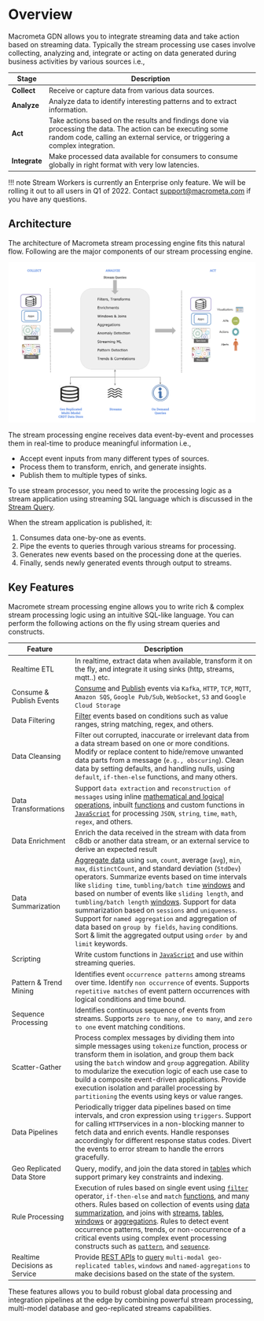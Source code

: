 # Overview

Macrometa GDN allows you to integrate streaming data and take action based on streaming data. Typically the stream processing use cases involve collecting, analyzing and, integrate or acting on data generated during business activities by various sources i.e.,
 
| Stage | Description |
|-------|-------------|
| **Collect** | Receive or capture data from various data sources. |
| **Analyze** | Analyze data to identify interesting patterns and to extract information. |
| **Act** | Take actions based on the results and findings done via processing the data. The action can be executing some random code, calling an external service, or triggering a complex integration. |
| **Integrate** | Make processed data available for consumers to consume globally in right format with very low latencies. |

!!! note
    Stream Workers is currently an Enterprise only feature. We will be rolling it out to all users in Q1 of 2022. Contact support@macrometa.com if you have any questions.

## Architecture

The architecture of Macrometa stream processing engine fits this natural flow. Following are the major components of our stream processing engine.

![Stream Processing Architecture](/img/cep-overview.png)

The stream processing engine receives data event-by-event and processes them in real-time to produce meaningful information i.e.,

* Accept event inputs from many different types of sources.
* Process them to transform, enrich, and generate insights.
* Publish them to multiple types of sinks.

To use stream processor, you need to write the processing logic as a stream application using streaming SQL language which is discussed in the [Stream Query](query-guide.md). 

When the stream application is published, it:

1. Consumes data one-by-one as events.
2. Pipe the events to queries through various streams for processing.
3. Generates new events based on the processing done at the queries.
4. Finally, sends newly generated events through output to streams.

## Key Features

Macromete stream processing engine  allows you to write rich & complex stream processing logic using an intuitive SQL-like language. You can perform the following actions on the fly using stream queries and constructs.

| Feature | Description |
|---------| ------------|
| Realtime ETL | In realtime, extract data when available, transform it on the fly, and integrate it using sinks (http, streams, mqtt..) etc.|
| Consume & Publish Events | [Consume](query-guide.md#source) and [Publish](query-guide.md#sink) events via `Kafka`, `HTTP`, `TCP`, `MQTT`, `Amazon SQS`, `Google Pub/Sub`, `WebSocket`, `S3` and `Google Cloud Storage` |
| Data Filtering | [Filter](query-guide.md) events based on conditions such as value ranges, string matching, regex, and others.|
| Data Cleansing | Filter out corrupted, inaccurate or irrelevant data from a data stream based on one or more conditions. Modify or replace content to hide/remove unwanted data parts from a message (`e.g., obscuring`). Clean data by setting defaults, and handling nulls, using `default`, `if-then-else` functions, and many others. |
| Data Transformations | Support `data extraction` and `reconstruction of messages` using inline [mathematical and logical operations](query-guide.md),  inbuilt [functions](../extensions/#available-extensions) and custom functions in [`JavaScript`](query-guide.md) for processing `JSON`, `string`, `time`, `math`, `regex`, and others.|
| Data Enrichment | Enrich the data received in the stream with data from c8db or another data stream, or an external service to derive an expected result |
| Data Summarization | [Aggregate data](query-guide.md#aggregate-function) using `sum`, `count`, average (`avg`), `min`, `max`, `distinctCount`, and standard deviation (`StdDev`) operators. Summarize events based on time intervals like `sliding time`, `tumbling/batch time` [windows](query-guide.md#window) and based on number of events like `sliding length`, and `tumbling/batch length` [windows](query-guide.md#window). Support for data summarization based on `sessions` and `uniqueness`. Support for `named aggregation` and aggregation of data based on `group by fields`, `having` conditions. Sort & limit the aggregated output using `order by` and `limit` keywords.|
| Scripting | Write custom functions in [`JavaScript`](query-guide.md#script) and use within streaming queries. |
| Pattern & Trend Mining |  Identifies event `occurrence patterns` among streams over time. Identify `non occurrence` of events. Supports `repetitive matches` of event pattern occurrences with logical conditions and time bound. |
| Sequence Processing | Identifies continuous sequence of events from streams. Supports `zero to many`, `one to many`, and `zero to one` event matching conditions. |
| Scatter-Gather | Process complex messages by dividing them into simple messages using `tokenize` function, process or transform them in isolation, and group them back using the `batch` window and `group` aggregation. Ability to modularize the execution logic of each use case to build a composite event-driven applications. Provide execution isolation and parallel processing by `partitioning` the events using keys or value ranges. |
| Data Pipelines | Periodically trigger data pipelines based on time intervals, and cron expression using `triggers`. Support for calling `HTTP`services in a non-blocking manner to fetch data and enrich events. Handle responses accordingly for different response status codes. Divert the events to error stream to handle the errors gracefully.|
| Geo Replicated Data Store | Query, modify, and join the data stored in [tables](query-guide.md#table) which support primary key constraints and indexing. |
| Rule Processing | Execution of rules based on single event using [`filter`](query-guide.md#filter) operator, `if-then-else` and `match` [functions](query-guide.md#function), and many others. Rules based on collection of events using [data summarization](query-guide.md#aggregate-function), and joins with [streams](query-guide.md#join-stream), [tables](query-guide.md#join-table), [windows](query-guide.md#join-named-window) or [aggregations](query-guide.md#join-named-aggregation). Rules to detect event occurrence patterns, trends, or non-occurrence of a critical events using complex event processing constructs such as [`pattern`](query-guide.md#pattern), and [`sequence`](query-guide.md#sequence). |
| Realtime Decisions as Service | Provide [REST APIs](../rest-guides/on-demand-query-api/) to [query](query-guide.md#on-demand-query) `multi-modal geo-replicated tables`, `windows` and `named-aggregations` to make decisions based on the state of the system. |

These features allows you to build robust global data processing and integration pipelines at the edge by combining powerful stream processing, multi-model database and geo-replicated streams capabilities.